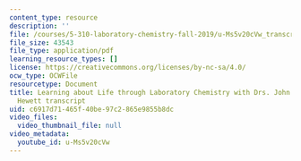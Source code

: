 ```yaml
---
content_type: resource
description: ''
file: /courses/5-310-laboratory-chemistry-fall-2019/u-Ms5v20cVw_transcript.pdf
file_size: 43543
file_type: application/pdf
learning_resource_types: []
license: https://creativecommons.org/licenses/by-nc-sa/4.0/
ocw_type: OCWFile
resourcetype: Document
title: Learning about Life through Laboratory Chemistry with Drs. John Dolhun & Sarah
  Hewett transcript
uid: c6917d71-465f-40be-97c2-865e9855b8dc
video_files:
  video_thumbnail_file: null
video_metadata:
  youtube_id: u-Ms5v20cVw
---
```

